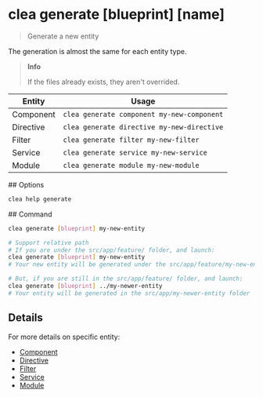 # clea generate [blueprint] [name]

> Generate a new entity

The generation is almost the same for each entity type.

> **Info**
>
> If the files already exists, they aren't overrided.

Entity                  | Usage
---                     | ---
Component               | `clea generate component my-new-component`
Directive               | `clea generate directive my-new-directive`
Filter                  | `clea generate filter my-new-filter`
Service                 | `clea generate service my-new-service`
Module                  | `clea generate module my-new-module`

## Options

```bash
clea help generate
```

## Command

```bash
clea generate [blueprint] my-new-entity

# Support relative path
# If you are under the src/app/feature/ folder, and launch:
clea generate [blueprint] my-new-entity
# Your new entity will be generated under the src/app/feature/my-new-entity folder

# But, if you are still in the src/app/feature/ folder, and launch:
clea generate [blueprint] ../my-newer-entity
# Your entity will be generated in the src/app/my-newer-entity folder
```

## Details

For more details on specific entity:

* [Component](generate/component.md)
* [Directive](generate/directive.md)
* [Filter](generate/filter.md)
* [Service](generate/service.md)
* [Module](generate/module.md)
